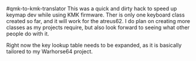 #qmk-to-kmk-translator
This was a quick and dirty hack to speed up keymap dev while using KMK firmware.
Ther is only one keyboard class created so far, and it will work for the atreus62.
I do plan on creating more classes as my projects require, but also look forward 
to seeing what other people do with it.

Right now the key lookup table needs to be expanded, as it is basically tailored
to my Warhorse64 project.
